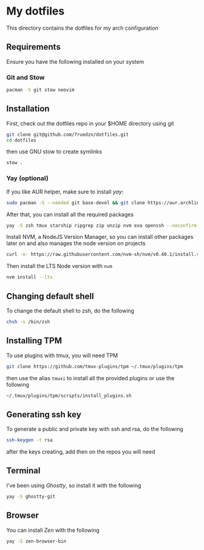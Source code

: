# My dotfiles

This directory contains the dotfiles for my arch configuration

## Requirements

Ensure you have the following installed on your system

### Git and Stow

```sh
pacman -S git stow neovim
```

## Installation

First, check out the dotfiles repo in your $HOME directory using git

```sh
git clone git@github.com/7ruedzn/dotfiles.git
cd dotfiles
```

then use GNU stow to create symlinks

```sh
stow .
```

### Yay (optional)
If you like AUR helper, make sure to install *yay*:
```bash
sudo pacman -S --needed git base-devel && git clone https://aur.archlinux.org/yay.git && cd yay && makepkg -si
```

After that, you can install all the required packages
```sh
yay -S zsh tmux starship ripgrep zip unzip nvm exa openssh --noconfirm
```

Install NVM, a NodeJS Version Manager, so you can install other packages later on and also manages the node version on projects
```bash
curl -o- https://raw.githubusercontent.com/nvm-sh/nvm/v0.40.1/install.sh | bash
```

Then install the LTS Node version with `nvm`
```bash
nvm install --lts
```

## Changing default shell

To change the default shell to zsh, do the following

```sh
chsh -s /bin/zsh
````

## Installing TPM

To use plugins with tmux, you will need TPM

```sh
git clone https://github.com/tmux-plugins/tpm ~/.tmux/plugins/tpm
```

then use the alias ```tmuxi``` to install all the provided plugins or use the following

```sh
~/.tmux/plugins/tpm/scripts/install_plugins.sh
```

## Generating ssh key

To generate a public and private key with ssh and rsa, do the following

```sh
ssh-keygen -t rsa
```

after the keys creating, add then on the repos you will need

## Terminal
I've been using *Ghostty*, so install it with the following
```bash
yay -S ghostty-git
```

## Browser
You can install *Zen* with the following
```bash
yay -S zen-browser-bin
```
